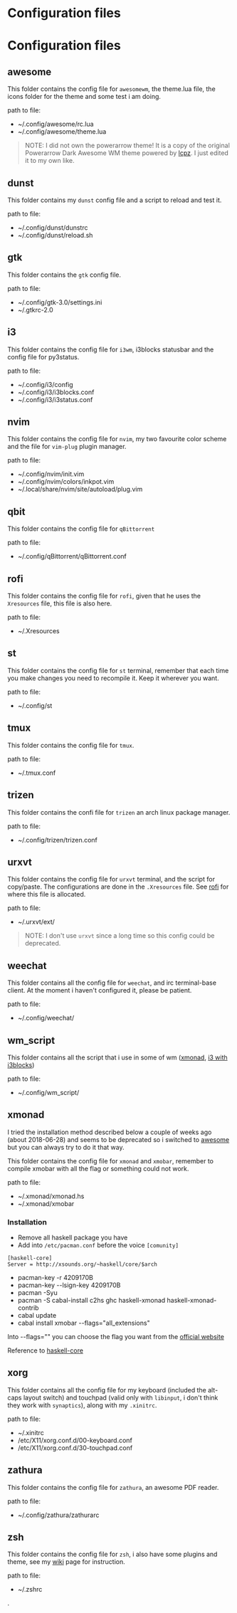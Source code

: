# Configuration files



# Configuration files

## awesome
This folder contains the config file for `awesomewm`, the theme.lua file, the icons
folder for the theme and some test i am doing.

path to file:
- ~/.config/awesome/rc.lua
- ~/.config/awesome/theme.lua

> NOTE: I did not own the powerarrow theme! It is a copy of the original
> Powerarrow Dark Awesome WM theme powered by [lcpz](www.github.com/lcpz).
> I just edited it to my own like.

## dunst
This folder contains my `dunst` config file and a script to reload and test it.

path to file:
- ~/.config/dunst/dunstrc
- ~/.config/dunst/reload.sh

## gtk
This folder contains the `gtk` config file.

path to file:
- ~/.config/gtk-3.0/settings.ini
- ~/.gtkrc-2.0

## i3
This folder contains the config file for `i3wm`, i3blocks statusbar and the config
file for py3status.

path to file:
- ~/.config/i3/config
- ~/.config/i3/i3blocks.conf
- ~/.config/i3/i3status.conf

## nvim
This folder contains the config file for `nvim`, my two favourite color scheme and
the file for `vim-plug` plugin manager.

path to file:
- ~/.config/nvim/init.vim
- ~/.config/nvim/colors/inkpot.vim
- ~/.local/share/nvim/site/autoload/plug.vim

## qbit
This folder contains the config file for `qBittorrent`

path to file:
- ~/.config/qBittorrent/qBittorrent.conf

## rofi
This folder contains the config file for `rofi`, given that he uses the
`Xresources` file, this file is also here.

path to file:
- ~/.Xresources

## st
This folder contains the config file for `st` terminal, remember that each time
you make changes you need to recompile it. Keep it wherever you want.

path to file:
- ~/.config/st

## tmux
This folder contains the config file for `tmux`.

path to file:
- ~/.tmux.conf

## trizen
This folder contains the confi file for `trizen` an arch linux package manager.

path to file:
- ~/.config/trizen/trizen.conf

## urxvt
This folder contains the config file for `urxvt` terminal, and the script for
copy/paste. The configurations are done in the `.Xresources` file. See [rofi](#rofi) for where this file is allocated.

path to file:
- ~/.urxvt/ext/

> NOTE: I don't use `urxvt` since a long time so this config could be
> deprecated.

## weechat
This folder contains all the config file for `weechat`, and irc terminal-base
client. At the moment i haven't configured it, please be patient.

path to file:
- ~/.config/weechat/

## wm_script
This folder contains all the script that i use in some of wm ([xmonad](#xmonad), [i3 with i3blocks](#i3))

path to file:
- ~/.config/wm_script/

## xmonad
I tried the installation method described below a couple of weeks ago (about
2018-06-28) and seems to be deprecated so i switched to [awesome](#awesome)
but you can always try to do it that way.

This folder contains the config file for `xmonad` and `xmobar`, remember to
compile xmobar with all the flag or something could not work.

path to file:
- ~/.xmonad/xmonad.hs
- ~/.xmonad/xmobar

### Installation
- Remove all haskell package you have
- Add into `/etc/pacman.conf` before the voice `[comunity]`
```
[haskell-core]  
Server = http://xsounds.org/~haskell/core/$arch
```
- pacman-key -r 4209170B
- pacman-key --lsign-key 4209170B
- pacman -Syu
- pacman -S cabal-install c2hs ghc haskell-xmonad haskell-xmonad-contrib
- cabal update
- cabal install xmobar --flags="all_extensions"

Into --flags="" you can choose the flag you want from the [official
website](http://projects.haskell.org/xmobar/#using-cabal-install)

Reference to
[haskell-core](https://wiki.archlinux.org/index.php/ArchHaskell#haskell-core)

## xorg
This folder contains all the config file for my keyboard (included the alt-caps
layout switch) and touchpad (valid only with `libinput`, i don't think they work
with `synaptics`), along with my `.xinitrc`.

path to file:
- ~/.xinitrc
- /etc/X11/xorg.conf.d/00-keyboard.conf
- /etc/X11/xorg.conf.d/30-touchpad.conf

## zathura
This folder contains the config file for `zathura`, an awesome PDF reader.

path to file:
- ~/.config/zathura/zathurarc

## zsh
This folder contains the config file for `zsh`, i also have some plugins and
theme, see my [wiki](https://gitlab.com/seintz/config/wikis/home) page for instruction.

path to file:
- ~/.zshrc


.
